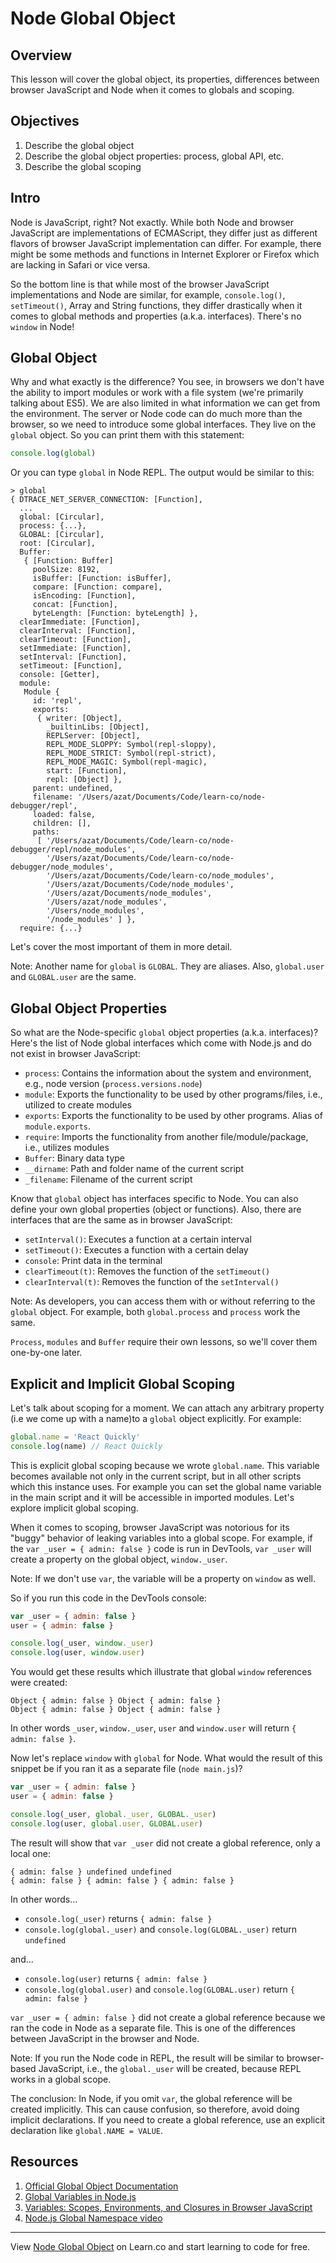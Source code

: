 # Node Global Object

## Overview

This lesson will cover the global object, its properties, differences between browser JavaScript and Node when it comes to globals and scoping.

## Objectives

1. Describe the global object
2. Describe the global object properties: process, global API, etc.
3. Describe the global scoping

## Intro

Node is JavaScript, right? Not exactly. While both Node and browser JavaScript are implementations of ECMAScript, they differ just as different flavors of browser JavaScript implementation can differ. For example, there might be some methods and functions in Internet Explorer or Firefox which are lacking in Safari or vice versa.

So the bottom line is that while most of the browser JavaScript implementations and Node are similar, for example, `console.log()`, `setTimeout()`, Array and String functions, they differ drastically when it comes to global methods and properties (a.k.a. interfaces). There's no `window` in Node!

## Global Object

Why and what exactly is the difference? You see, in browsers we don't have the ability to import modules or work with a file system (we're primarily talking about ES5). We are also limited in what information we can get from the environment. The server or Node code can do much more than the browser, so we need to introduce some global interfaces. They live on the `global` object. So you can print them with this statement:

```js
console.log(global)
```

Or you can type `global` in Node REPL. The output would be similar to this:

```
> global
{ DTRACE_NET_SERVER_CONNECTION: [Function],
  ...
  global: [Circular],
  process: {...},
  GLOBAL: [Circular],
  root: [Circular],
  Buffer:
   { [Function: Buffer]
     poolSize: 8192,
     isBuffer: [Function: isBuffer],
     compare: [Function: compare],
     isEncoding: [Function],
     concat: [Function],
     byteLength: [Function: byteLength] },
  clearImmediate: [Function],
  clearInterval: [Function],
  clearTimeout: [Function],
  setImmediate: [Function],
  setInterval: [Function],
  setTimeout: [Function],
  console: [Getter],
  module:
   Module {
     id: 'repl',
     exports:
      { writer: [Object],
        _builtinLibs: [Object],
        REPLServer: [Object],
        REPL_MODE_SLOPPY: Symbol(repl-sloppy),
        REPL_MODE_STRICT: Symbol(repl-strict),
        REPL_MODE_MAGIC: Symbol(repl-magic),
        start: [Function],
        repl: [Object] },
     parent: undefined,
     filename: '/Users/azat/Documents/Code/learn-co/node-debugger/repl',
     loaded: false,
     children: [],
     paths:
      [ '/Users/azat/Documents/Code/learn-co/node-debugger/repl/node_modules',
        '/Users/azat/Documents/Code/learn-co/node-debugger/node_modules',
        '/Users/azat/Documents/Code/learn-co/node_modules',
        '/Users/azat/Documents/Code/node_modules',
        '/Users/azat/Documents/node_modules',
        '/Users/azat/node_modules',
        '/Users/node_modules',
        '/node_modules' ] },
  require: {...}
```

Let's cover the most important of them in more detail.

Note: Another name for `global` is `GLOBAL`. They are aliases. Also, `global.user` and `GLOBAL.user` are the same.

## Global Object Properties

So what are the Node-specific `global` object properties (a.k.a. interfaces)? Here's the list of Node global interfaces which come with Node.js and do not exist in browser JavaScript:

* `process`: Contains the information about the system and environment, e.g., node version (`process.versions.node`)
* `module`: Exports the functionality to be used by other programs/files, i.e., utilized to create modules
* `exports`: Exports the functionality to be used by other programs. Alias of `module.exports`.
* `require`: Imports the functionality from another file/module/package, i.e., utilizes modules
* `Buffer`: Binary data type
* `__dirname`: Path and folder name of the current script
* `_filename`: Filename of the current script

Know that `global` object has interfaces specific to Node. You can also define your own global properties (object or functions). Also, there are interfaces that are the same as in browser JavaScript:

* `setInterval()`: Executes a function at a certain interval
* `setTimeout()`: Executes a function with a certain delay
* `console`: Print data in the terminal
* `clearTimeout(t)`: Removes the function of the `setTimeout()`
* `clearInterval(t)`: Removes the function of the `setInterval()`

Note: As developers, you can access them with or without referring to the `global` object. For example, both `global.process` and `process` work the same.

`Process`, `modules` and `Buffer` require their own lessons, so we'll cover them one-by-one later.

## Explicit and Implicit Global Scoping

Let's talk about scoping for a moment. We can attach any arbitrary property (i.e we come up with a name)to a `global` object explicitly. For example: 

```js
global.name = 'React Quickly'
console.log(name) // React Quickly
```

This is explicit global scoping because we wrote `global.name`. This variable becomes available not only in the current script, but in all other scripts which this instance uses. For example you can set the global name variable in the main script and it will be accessible in imported modules. Let's explore implicit global scoping.

When it comes to scoping, browser JavaScript was notorious for its "buggy" behavior of leaking variables into a global scope. For example, if the `var _user = { admin: false }` code is run in DevTools, `var _user` will create a property on the global object, `window._user`.

Note: If we don't use `var`, the variable will be a property on `window` as well.

So if you run this code in the DevTools console:
```js
var _user = { admin: false }
user = { admin: false }

console.log(_user, window._user)
console.log(user, window.user)
```

You would get these results which illustrate that global `window` references were created:
```
Object { admin: false } Object { admin: false }
Object { admin: false } Object { admin: false }
```

In other words `_user`, `window._user`, `user` and `window.user` will return `{ admin: false }`.

Now let's replace `window` with `global` for Node. What would the result of this snippet be if you ran it as a separate file (`node main.js`)?

```js
var _user = { admin: false }
user = { admin: false }

console.log(_user, global._user, GLOBAL._user)
console.log(user, global.user, GLOBAL.user)
```

The result will show that `var _user` did not create a global reference, only a local one:
```
{ admin: false } undefined undefined
{ admin: false } { admin: false } { admin: false }
```

In other words...
* `console.log(_user)` returns `{ admin: false }`
* `console.log(global._user)` and `console.log(GLOBAL._user)` return `undefined`

and...
* `console.log(user)` returns `{ admin: false }`
* `console.log(global.user)` and `console.log(GLOBAL.user)` return `{ admin: false }`

`var _user = { admin: false }` did not create a global reference because we ran the code in Node as a separate file. This is one of the differences between JavaScript in the browser and Node.

Note: If you run the Node code in REPL, the result will be similar to browser-based JavaScript, i.e., the `global._user` will be created, because REPL works in a global scope.

The conclusion: In Node, if you omit `var`, the global reference will be created implicitly. This can cause confusion, so therefore, avoid doing implicit declarations. If you need to create a global reference, use an explicit declaration like `global.NAME = VALUE`.

## Resources

1. [Official Global Object Documentation](https://nodejs.org/api/globals.html)
2. [Global Variables in Node.js](http://www.hacksparrow.com/global-variables-in-node-js.html)
3. [Variables: Scopes, Environments, and Closures in Browser JavaScript](http://speakingjs.com/es5/ch16.html)
4. [Node.js Global Namespace video](https://egghead.io/lessons/node-js-node-js-global-namespace)

---

<p data-visibility='hidden'>View <a href='https://learn.co/lessons/node-global'>Node Global Object</a> on Learn.co and start learning to code for free.</p>
